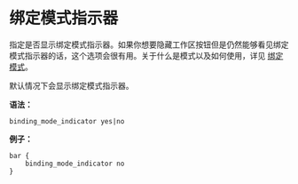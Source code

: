 # 绑定模式指示器

指定是否显示绑定模式指示器。如果你想要隐藏工作区按钮但是仍然能够看见绑定模式指示器的话，这个选项会很有用。关于什么是模式以及如何使用，详见 [绑定模式](https://zjuyk.site/i3wm-userguide-zh/%E9%85%8D%E7%BD%AEi3/%E7%BB%91%E5%AE%9A%E6%A8%A1%E5%BC%8F.html)。

默认情况下会显示绑定模式指示器。

**语法：**

```
binding_mode_indicator yes|no
```

**例子：**

```
bar {
    binding_mode_indicator no
}
```
